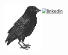 <img align="left" src="crow.png">

[![linkedin](https://img.shields.io/badge/-@coreylurvey-313131?style=flat-square&labelColor=313131&logo=LinkedIn&logoColor=white&color=313131)](https://www.linkedin.com/in/coreylurvey/)  
